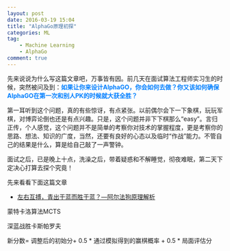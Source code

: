 ```yaml
---
layout: post
date: 2016-03-19 15:04
title: "AlphaGo原理初探"
categories: ML
tag:
	- Machine Learning
	- AlphaGo
comment: true
---
```


先来说说为什么写这篇文章吧，万事皆有因。前几天在面试算法工程师实习生的时候，突然被问及到：<font color="#007FFF">**如果让你来设计AlphaGO，你会如何去做？你又该如何确保AlphaGO在第一次和别人PK的时候就大获全胜？**</FONT>

<!--首先自己必须承认的一个事实就是，初出茅庐的自己对围棋确实没有做过研究，规则的确也不熟悉。-->

第一耳听到这个问题，真的有些惊讶，有点紧张。以前偶尔会下一下象棋，玩玩军棋，对博弈论倒也还是有点兴趣。只是，这个问题并非下下棋那么“easy”。言归正传，个人感觉，这个问题并不是简单的考察你对技术的掌握程度，更是考察你的思路、想法、知识的广度，当然，还要有良好的心态以及临时“作战”能力。不管自己的结果是什么，算是给自己敲了一声警钟。


面试之后，已是晚上十点，洗澡之后，带着疑惑和不解睡觉，彻夜难眠，第二天下定决心打算去探个究竟！

先来看看下面这篇文章

- [左右互搏，青出于蓝而胜于蓝？—阿尔法狗原理解析](https://mp.weixin.qq.com/s?__biz=MjM5NzQyODk2Mw==&amp;mid=405433008&amp;idx=1&amp;sn=049f02f106229a6843a9410d37df8352&utm_source=tuicool&utm_medium=referral)


 蒙特卡洛算法MCTS

深蓝战胜卡斯帕罗夫


新分数= 调整后的初始分+ 0.5 * 通过模拟得到的赢棋概率 + 0.5 * 局面评估分